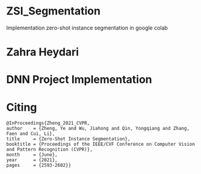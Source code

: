 # ZSI_Segmentation
Implementation zero-shot instance segmentation in google colab

# Zahra Heydari 
# DNN Project Implementation
   
   
# Citing


    @InProceedings{Zheng_2021_CVPR,
    author    = {Zheng, Ye and Wu, Jiahong and Qin, Yongqiang and Zhang, Faen and Cui, Li},
    title     = {Zero-Shot Instance Segmentation},
    booktitle = {Proceedings of the IEEE/CVF Conference on Computer Vision and Pattern Recognition (CVPR)},
    month     = {June}, 
    year      = {2021},
    pages     = {2593-2602}}
